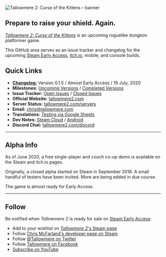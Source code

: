 ![Tallowmere 2: Curse of the Kittens – banner](https://i.imgur.com/78YrV6R.jpg)

## Prepare to raise your shield. Again.

[_Tallowmere 2: Curse of the Kittens_](https://www.tallowmere2.com/) is an upcoming roguelike dungeon platformer game.

This GitHub area serves as an issue tracker and changelog for the upcoming [Steam Early Access](https://store.steampowered.com/app/655740/Tallowmere_2_Curse_of_the_Kittens/), [itch.io](https://chrisnzl.itch.io/tallowmere-2-curse-of-the-kittens), mobile, and console builds.

## Quick Links
- [**Changelog:**](https://github.com/ChrisNZL/Tallowmere2/wiki/Changelog) Version 0.1.5 / Almost Early Access / 19 July, 2020
- **Milestones:** [Upcoming Versions](https://github.com/ChrisNZL/Tallowmere2/milestones) / [Completed Versions](https://github.com/ChrisNZL/Tallowmere2/milestones?state=closed)
- **Issue Tracker:** [Open Issues](https://github.com/ChrisNZL/Tallowmere2/issues) / [Closed Issues](https://github.com/ChrisNZL/Tallowmere2/issues?q=is%3Aissue+is%3Aclosed)
- **Official Website:** [tallowmere2.com](https://tallowmere2.com)
- **Server Status:** [tallowmere2.com/servers](https://tallowmere2.com/servers)
- **Email:** [chris@tallowmere.com](mailto:chris@tallowmere.com)
- **Translations:** [Testing via Google Sheets](https://github.com/ChrisNZL/Tallowmere2/wiki/Translations:-Testing-via-Google-Sheets)
- **Dev Notes:** [Steam Cloud](https://github.com/ChrisNZL/Tallowmere2/wiki/Dev:-Steam-Cloud-notes) / [Android](https://github.com/ChrisNZL/Tallowmere2/wiki/Dev:-Android-notes)
- **Discord Chat:** [tallowmere2.com/discord](https://tallowmere2.com/discord)

---

## Alpha Info

As of June 2020, a free single-player and couch co-op demo is available on the Steam and itch.io pages.

Originally, a closed alpha started on Steam in September 2018. A small handful of testers have been invited. More are being added in due course.

The game is almost ready for Early Access.

---

## Follow

Be notified when _Tallowmere 2_ is ready for sale on [Steam Early Access](https://store.steampowered.com/app/655740/Tallowmere_2_Curse_of_the_Kittens/):
- Add to your wishlist on [_Tallowmere 2_'s Steam page](https://store.steampowered.com/app/655740/Tallowmere_2_Curse_of_the_Kittens/)
- Follow [Chris McFarland's developer page on Steam](https://store.steampowered.com/dev/cmcfarland/)
- Follow [@Tallowmere on Twitter](https://twitter.com/Tallowmere)
- Follow [Tallowmere on Facebook](https://facebook.com/Tallowmere)
- [Subscribe on YouTube](https://youtube.com/user/Tallowmere)
